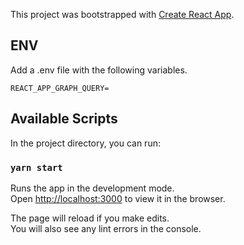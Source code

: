 This project was bootstrapped with [Create React App](https://github.com/facebook/create-react-app).


## ENV
Add a .env file with the following variables.
```
REACT_APP_GRAPH_QUERY=
```

## Available Scripts

In the project directory, you can run:

### `yarn start`

Runs the app in the development mode.<br />
Open [http://localhost:3000](http://localhost:3000) to view it in the browser.

The page will reload if you make edits.<br />
You will also see any lint errors in the console.

